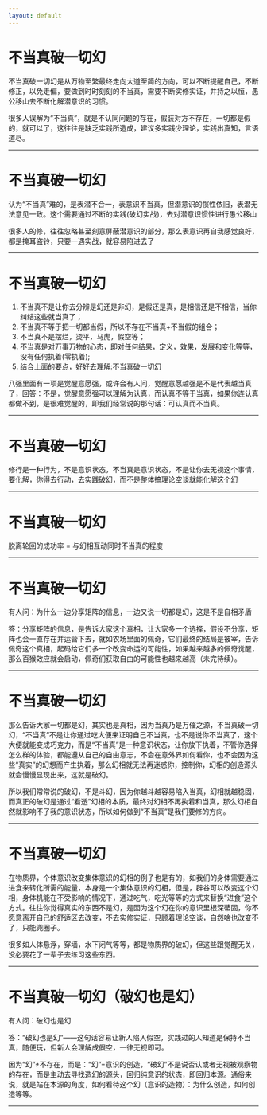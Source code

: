 ```yaml
---
layout: default
---
```


# 不当真破一切幻

不当真破一切幻是从万物至繁最终走向大道至简的方向，可以不断提醒自己，不断修正，以免走偏，要做到时时刻刻的不当真，需要不断实修实证，并持之以恒，愚公移山去不断化解潜意识的习惯。

很多人误解为“不当真”，就是不认同问题的存在，假装对方不存在，一切都是假的，就可以了，这往往是缺乏实践所造成，建议多实践少理论，实践出真知，言语道尽。

---

# 不当真破一切幻

认为“不当真”难的，是表潜不合一，表意识不当真，但潜意识的惯性依旧，表潜无法意见一致。这个需要通过不断的实践(破幻实战)，去对潜意识惯性进行愚公移山

很多人的修，往往忽略甚至刻意屏蔽潜意识的部分，那么表意识再自我感觉良好，都是掩耳盗铃，只要一遇实战，就容易陷进去了

---

# 不当真破一切幻

1. 不当真不是让你去分辨是幻还是非幻，是假还是真，是相信还是不相信，当你纠结这些就当真了；
2. 不当真不等于把一切都当假，所以不存在不当真+不当假的组合；
3. 不当真不是摆烂，烫平，马虎，假空等；
4. 不当真是对万事万物的心态，即对任何结果，定义，效果，发展和变化等等，没有任何执着(零执着);
5. 结合上面的要点，好好去理解:不当真破一切幻

八强里面有一项是觉醒意愿强，或许会有人问，觉醒意愿越强是不是代表越当真了，回答：不是，觉醒意愿强可以理解为认真，而认真不等于当真，如果你连认真都做不到，是很难觉醒的，即我们经常说的那句话：可认真而不当真。

---

# 不当真破一切幻

修行是一种行为，不是意识状态，不当真是意识状态，不是让你去无视这个事情，要化解，你得去行动，去实践破幻，而不是整体搞理论空谈就能化解这个幻

---

# 不当真破一切幻

脱离轮回的成功率 = 与幻相互动同时不当真的程度

---

# 不当真破一切幻

有人问：为什么一边分享矩阵的信息，一边又说一切都是幻，这是不是自相矛盾

答：分享矩阵的信息，是告诉大家这个真相，让大家多一个选择，假设不分享，矩阵也会一直存在并运营下去，就如农场里面的佩奇，它们最终的结局是被宰，告诉佩奇这个真相，起码给它们多一个改变命运的可能性，如果越来越多的佩奇觉醒，那么百猴效应就会启动，佩奇们获取自由的可能性也越来越高（未完待续）。

---

# 不当真破一切幻

那么告诉大家一切都是幻，其实也是真相，因为当真乃是万催之源，不当真破一切幻，“不当真”不是让你通过吃大便来证明自己不当真，也不是说你不当真了，这个大便就能变成巧克力，而是“不当真”是一种意识状态，让你放下执着，不管你选择怎么样的体验，都能遵从自己的自由意志，不会在意外界如何看你，也不会因为这些“真实”的幻想而产生执着，那么幻相就无法再迷惑你，控制你，幻相的创造源头就会慢慢显现出来，这就是破幻。

所以我们常常说的破幻，不是斗幻，因为你越斗越容易陷入当真，幻相就越稳固，而真正的破幻是通过“看透”幻相的本质，最终对幻相不再执着和当真，那么幻相自然就影响不了我的意识状态，所以如何做到“不当真”是我们要修的方向。

---

# 不当真破一切幻

在物质界，个体意识改变集体意识的幻相的例子也是有的，如我们的身体需要通过进食来转化所需的能量，本身是一个集体意识的幻相，但是，辟谷可以改变这个幻相，身体机能在不受影响的情况下，通过吃气，吃光等等的方式来替换“进食”这个方式。往往你觉得真实的东西不是幻，是因为这个幻在你的意识里根深蒂固，你不愿意离开自己的舒适区去改变，不去实修实证，只顾着理论空谈，自然啥也改变不了，只能兜圈子。

很多如人体悬浮，穿墙，水下闭气等等，都是物质界的破幻，但这些跟觉醒无关，没必要花了一辈子去练习这些东西。

---

# 不当真破一切幻（破幻也是幻）

有人问：破幻也是幻

答：“破幻也是幻”——这句话容易让新人陷入假空，实践过的人知道是保持不当真，随便玩，但新人会理解成假空，一律无视即可。

因为“幻”≠不存在，而是：“幻”=意识的创造，“破幻”不是说否认或者无视被观察物的存在，而是主动去寻找造幻的源头，回归纯意识的状态，即回归本源。通俗来说，就是站在本源的角度，如何看待这个幻（意识的造物）：为什么创造，如何创造等等。

---